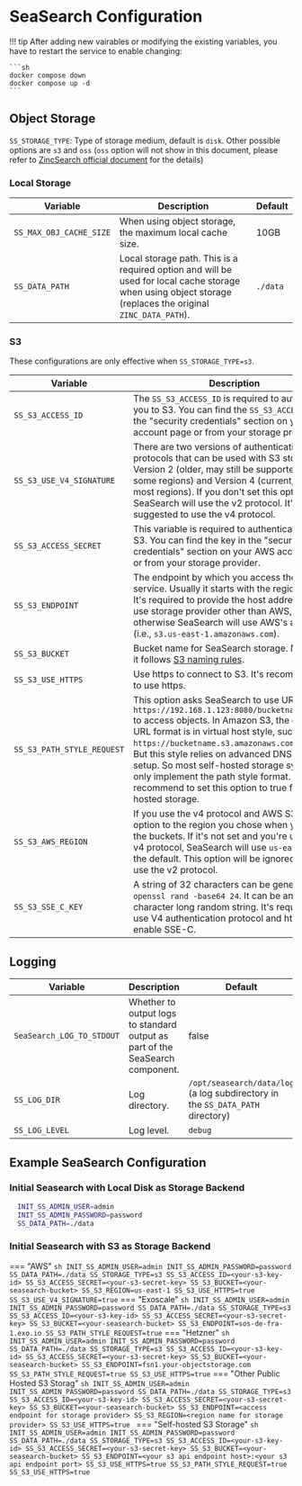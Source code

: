 # SeaSearch Configuration
!!! tip
    After adding new vairables or modifying the existing variables, you have to restart the service to enable changing:

    ```sh
    docker compose down
    docker compose up -d
    ```
  
## Object Storage
`SS_STORAGE_TYPE`: Type of storage medium, default is `disk`. Other possible options are `s3` and `oss` (`oss` option will not show in this document, please refer to [ZincSearch official document](https://zincsearch-docs.zinc.dev/) for the details)

### Local Storage

| Variable | Description | Default |
| --- | --- | --- |
| `SS_MAX_OBJ_CACHE_SIZE` | When using object storage, the maximum local cache size. | 10GB |
| `SS_DATA_PATH` | Local storage path. This is a required option and will be used for local cache storage when using object storage (replaces the original `ZINC_DATA_PATH`). | `./data` |

### S3
These configurations are only effective when `SS_STORAGE_TYPE=s3`.

| Variable | Description | Default |
| --- | --- | --- |
| `SS_S3_ACCESS_ID` | The `SS_S3_ACCESS_ID` is required to authenticate you to S3. You can find the `SS_S3_ACCESS_ID` in the "security credentials" section on your AWS account page or from your storage provider. | <required\> |
| `SS_S3_USE_V4_SIGNATURE` | There are two versions of authentication protocols that can be used with S3 storage: Version 2 (older, may still be supported by some regions) and Version 4 (current, used by most regions). If you don't set this option, SeaSearch will use the v2 protocol. It's suggested to use the v4 protocol. | `false` |
| `SS_S3_ACCESS_SECRET` | This variable is required to authenticate you to S3. You can find the key in the "security credentials" section on your AWS account page or from your storage provider. | <required\> |
| `SS_S3_ENDPOINT` | The endpoint by which you access the storage service. Usually it starts with the region name. It's required to provide the host address if you use storage provider other than AWS, otherwise SeaSearch will use AWS's address (i.e., `s3.us-east-1.amazonaws.com`). | `s3.us-east-1.amazonaws.com` |
| `SS_S3_BUCKET` | Bucket name for SeaSearch storage. Make sure it follows [S3 naming rules](https://docs.aws.amazon.com/AmazonS3/latest/userguide/BucketRestrictions.html#bucketnamingrules). | <required\> |
| `SS_S3_USE_HTTPS` | Use https to connect to S3. It's recommended to use https. | true |
| `SS_S3_PATH_STYLE_REQUEST` | This option asks SeaSearch to use URLs like `https://192.168.1.123:8080/bucketname/object` to access objects. In Amazon S3, the default URL format is in virtual host style, such as `https://bucketname.s3.amazonaws.com/object`. But this style relies on advanced DNS server setup. So most self-hosted storage systems only implement the path style format. So we recommend to set this option to true for self-hosted storage. | `https://bucketname.s3.amazonaws.com/object` |
| `SS_S3_AWS_REGION` | If you use the v4 protocol and AWS S3, set this option to the region you chose when you create the buckets. If it's not set and you're using the v4 protocol, SeaSearch will use `us-east-1` as the default. This option will be ignored if you use the v2 protocol. | `us-east-1` |
| `SS_S3_SSE_C_KEY` | A string of 32 characters can be generated by `openssl rand -base64 24`. It can be any 32-character long random string. It's required to use V4 authentication protocol and https if you enable SSE-C. | <only required if SSE-C is enabled\> |

## Logging
| Variable | Description | Default |
| --- | --- | --- |
| `SeaSearch_LOG_TO_STDOUT` | Whether to output logs to standard output as part of the SeaSearch component. | false |
| `SS_LOG_DIR` | Log directory. | `/opt/seasearch/data/log` (a log subdirectory in the `SS_DATA_PATH` directory) |
| `SS_LOG_LEVEL` | Log level. | `debug` |

## Example SeaSearch Configuration
### Initial Seasearch with Local Disk as Storage Backend
``` sh
  INIT_SS_ADMIN_USER=admin
  INIT_SS_ADMIN_PASSWORD=password
  SS_DATA_PATH=./data
```

### Initial Seasearch with S3 as Storage Backend
=== "AWS"
    ``` sh
    INIT_SS_ADMIN_USER=admin
    INIT_SS_ADMIN_PASSWORD=password
    SS_DATA_PATH=./data
    SS_STORAGE_TYPE=s3
    SS_S3_ACCESS_ID=<your-s3-key-id>
    SS_S3_ACCESS_SECRET=<your-s3-secret-key>
    SS_S3_BUCKET=<your-seasearch-bucket>
    SS_S3_REGION=us-east-1
    SS_S3_USE_HTTPS=true
    SS_S3_USE_V4_SIGNATURE=true
    ```
=== "Exoscale"
    ``` sh
    INIT_SS_ADMIN_USER=admin
    INIT_SS_ADMIN_PASSWORD=password
    SS_DATA_PATH=./data
    SS_STORAGE_TYPE=s3
    SS_S3_ACCESS_ID=<your-s3-key-id>
    SS_S3_ACCESS_SECRET=<your-s3-secret-key>
    SS_S3_BUCKET=<your-seasearch-bucket>
    SS_S3_ENDPOINT=sos-de-fra-1.exo.io
    SS_S3_PATH_STYLE_REQUEST=true
    ```
=== "Hetzner"
    ``` sh
    INIT_SS_ADMIN_USER=admin
    INIT_SS_ADMIN_PASSWORD=password
    SS_DATA_PATH=./data
    SS_STORAGE_TYPE=s3
    SS_S3_ACCESS_ID=<your-s3-key-id>
    SS_S3_ACCESS_SECRET=<your-s3-secret-key>
    SS_S3_BUCKET=<your-seasearch-bucket>
    SS_S3_ENDPOINT=fsn1.your-objectstorage.com
    SS_S3_PATH_STYLE_REQUEST=true
    SS_S3_USE_HTTPS=true
    ```
=== "Other Public Hosted S3 Storag"
    ```sh
    INIT_SS_ADMIN_USER=admin
    INIT_SS_ADMIN_PASSWORD=password
    SS_DATA_PATH=./data
    SS_STORAGE_TYPE=s3
    SS_S3_ACCESS_ID=<your-s3-key-id>
    SS_S3_ACCESS_SECRET=<your-s3-secret-key>
    SS_S3_BUCKET=<your-seasearch-bucket>
    SS_S3_ENDPOINT=<access endpoint for storage provider>
    SS_S3_REGION=<region name for storage provider>
    SS_S3_USE_HTTPS=true
    ```
=== "Self-hosted S3 Storage"
    ```sh
    INIT_SS_ADMIN_USER=admin
    INIT_SS_ADMIN_PASSWORD=password
    SS_DATA_PATH=./data
    SS_STORAGE_TYPE=s3
    SS_S3_ACCESS_ID=<your-s3-key-id>
    SS_S3_ACCESS_SECRET=<your-s3-secret-key>
    SS_S3_BUCKET=<your-seasearch-bucket>
    SS_S3_ENDPOINT=<your s3 api endpoint host>:<your s3 api endpoint port>
    SS_S3_USE_HTTPS=true
    SS_S3_PATH_STYLE_REQUEST=true
    SS_S3_USE_HTTPS=true
    ```

